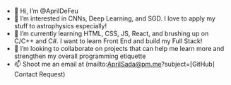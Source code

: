 - 👋 Hi, I’m @AprilDeFeu
- 👀 I’m interested in CNNs, Deep Learning, and SGD. I love to apply my stuff to astrophysics especially!
- 🌱 I’m currently learning HTML, CSS, JS, React, and brushing up on C/C++ and C#. I want to learn Front End and build my Full Stack!
- 💞️ I’m looking to collaborate on projects that can help me learn more and strengthen my overall programming etiquette
- 📫 Shoot me an email at (mailto:AprilSada@pm.me?subject=[GitHub] Contact Request)
